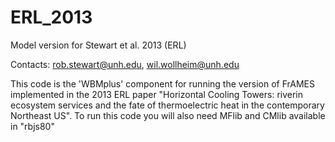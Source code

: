# ERL_2013
Model version for Stewart et al. 2013 (ERL)

Contacts:  rob.stewart@unh.edu, wil.wollheim@unh.edu

This code is the 'WBMplus' component for running the version of FrAMES implemented in the 2013 ERL paper "Horizontal Cooling Towers: riverin ecosystem services and the fate of thermoelectric heat in the contemporary Northeast US". To run this code you will also need MFlib and CMlib available in "rbjs80"
